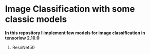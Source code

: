 # Image Classification with some classic models
**In this repository I implement few models for image classification in tensorlow 2.10.0**
1. ResnNet50
